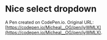 # Nice select dropdown

A Pen created on CodePen.io. Original URL: [https://codepen.io/Micheal__OG/pen/jyWMLX](https://codepen.io/Micheal__OG/pen/jyWMLX).

